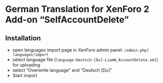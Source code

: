 # German Translation for XenForo 2 Add-on “SelfAccountDelete”

## Installation

- open languages import page in XenForo admin panel: `/admin.php?languages/import`
- select language file (`language-Deutsch-[Du]-LiamW_AccountDelete.xml`) for uploading
- select “Overwrite language” and “Deutsch [Du]”
- Start import
